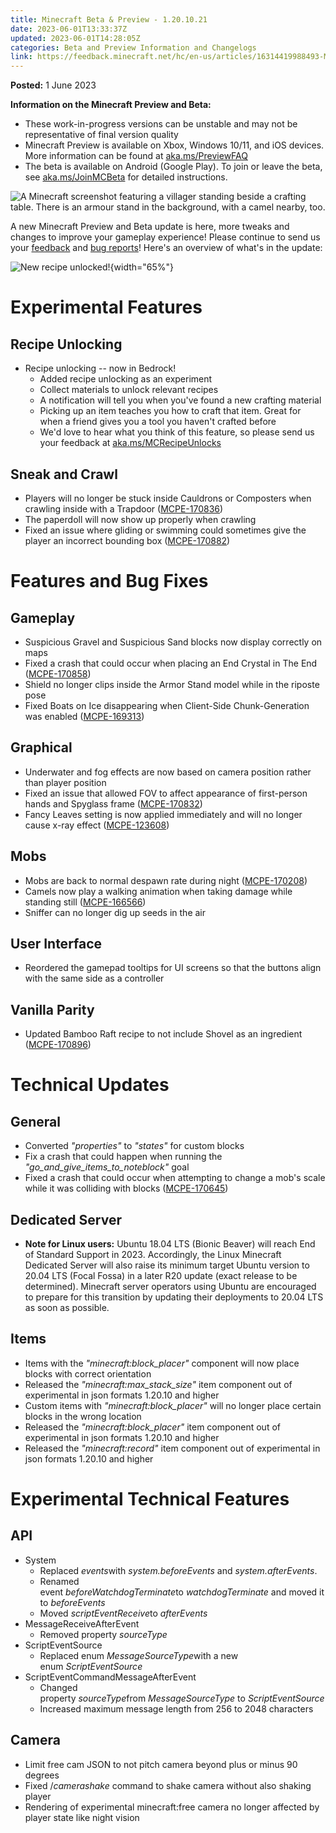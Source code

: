 ```yaml
---
title: Minecraft Beta & Preview - 1.20.10.21
date: 2023-06-01T13:33:37Z
updated: 2023-06-01T14:28:05Z
categories: Beta and Preview Information and Changelogs
link: https://feedback.minecraft.net/hc/en-us/articles/16314419988493-Minecraft-Beta-Preview-1-20-10-21
---
```


**Posted:** 1 June 2023

**Information on the Minecraft Preview and Beta:**

-   These work-in-progress versions can be unstable and may not be representative of final version quality
-   Minecraft Preview is available on Xbox, Windows 10/11, and iOS devices. More information can be found at [aka.ms/PreviewFAQ](https://aka.ms/PreviewFAQ)
-   The beta is available on Android (Google Play). To join or leave the beta, see [aka.ms/JoinMCBeta](https://aka.ms/JoinMCBeta) for detailed instructions.

![A Minecraft screenshot featuring a villager standing beside a crafting table. There is an armour stand in the background, with a camel nearby, too.](https://feedback.minecraft.net/hc/article_attachments/16316195911949)

A new Minecraft Preview and Beta update is here, more tweaks and changes to improve your gameplay experience! Please continue to send us your [feedback](https://aka.ms/MC120Feedback) and [bug reports](https://bugs.mojang.com/)! Here's an overview of what's in the update:

![New recipe unlocked!](https://feedback.minecraft.net/hc/article_attachments/16316164692237){width="65%"}

# **Experimental Features**

## **Recipe Unlocking**

-   Recipe unlocking -- now in Bedrock!
    -   Added recipe unlocking as an experiment
    -   Collect materials to unlock relevant recipes
    -   A notification will tell you when you\'ve found a new crafting material
    -   Picking up an item teaches you how to craft that item. Great for when a friend gives you a tool you haven't crafted before
    -   We'd love to hear what you think of this feature, so please send us your feedback at [aka.ms/MCRecipeUnlocks](https://aka.ms/MCRecipeUnlocks)

## **Sneak and Crawl**

-   Players will no longer be stuck inside Cauldrons or Composters when crawling inside with a Trapdoor ([MCPE-170836](https://bugs.mojang.com/browse/MCPE-170836)) 
-   The paperdoll will now show up properly when crawling 
-   Fixed an issue where gliding or swimming could sometimes give the player an incorrect bounding box ([MCPE-170882](https://bugs.mojang.com/browse/MCPE-170882))

# **Features and Bug Fixes**

## **Gameplay**

-   Suspicious Gravel and Suspicious Sand blocks now display correctly on maps
-   Fixed a crash that could occur when placing an End Crystal in The End ([MCPE-170858](https://bugs.mojang.com/browse/MCPE-170858)) 
-   Shield no longer clips inside the Armor Stand model while in the riposte pose
-   Fixed Boats on Ice disappearing when Client-Side Chunk-Generation was enabled ([MCPE-169313](https://bugs.mojang.com/browse/MCPE-169313)) 

## **Graphical**

-   Underwater and fog effects are now based on camera position rather than player position 
-   Fixed an issue that allowed FOV to affect appearance of first-person hands and Spyglass frame ([MCPE-170832](https://bugs.mojang.com/browse/MCPE-170832))
-   Fancy Leaves setting is now applied immediately and will no longer cause x-ray effect ([MCPE-123608](https://bugs.mojang.com/browse/MCPE-123608))

## **Mobs**

-   Mobs are back to normal despawn rate during night ([MCPE-170208](https://bugs.mojang.com/browse/MCPE-170208))
-   Camels now play a walking animation when taking damage while standing still ([MCPE-166566](https://bugs.mojang.com/browse/MCPE-166566)) 
-   Sniffer can no longer dig up seeds in the air

## **User Interface**

-   Reordered the gamepad tooltips for UI screens so that the buttons align with the same side as a controller

## **Vanilla Parity**

-   Updated Bamboo Raft recipe to not include Shovel as an ingredient ([MCPE-170896](https://bugs.mojang.com/browse/MCPE-170896))

# **Technical Updates**

## **General**

-   Converted *\"properties\"* to *\"states\"* for custom blocks
-   Fix a crash that could happen when running the *"go_and_give_items_to_noteblock"* goal 
-   Fixed a crash that could occur when attempting to change a mob's scale while it was colliding with blocks ([MCPE-170645](https://bugs.mojang.com/browse/MCPE-170645))

## **Dedicated Server** 

-   **Note for Linux users:** Ubuntu 18.04 LTS (Bionic Beaver) will reach End of Standard Support in 2023. Accordingly, the Linux Minecraft Dedicated Server will also raise its minimum target Ubuntu version to 20.04 LTS (Focal Fossa) in a later R20 update (exact release to be determined). Minecraft server operators using Ubuntu are encouraged to prepare for this transition by updating their deployments to 20.04 LTS as soon as possible. 

## **Items**

-   Items with the *\"minecraft:block_placer\"* component will now place blocks with correct orientation 
-   Released the *\"minecraft:max_stack_size\"* item component out of experimental in json formats 1.20.10 and higher
-   Custom items with *\"minecraft:block_placer\"* will no longer place certain blocks in the wrong location 
-   Released the *\"minecraft:block_placer\"* item component out of experimental in json formats 1.20.10 and higher
-   Released the *\"minecraft:record\"* item component out of experimental in json formats 1.20.10 and higher

# **Experimental Technical Features**

## **API**

-   System
    -   Replaced *events*with *system.beforeEvents* and *system.afterEvents*.
    -   Renamed event *beforeWatchdogTerminate*to *watchdogTerminate* and moved it to *beforeEvents*
    -   Moved *scriptEventReceive*to *afterEvents*
-   MessageReceiveAfterEvent
    -   Removed property *sourceType*
-   ScriptEventSource
    -   Replaced enum *MessageSourceType*with a new enum *ScriptEventSource*
-   ScriptEventCommandMessageAfterEvent
    -   Changed property *sourceType*from *MessageSourceType* to *ScriptEventSource*
    -   Increased maximum message length from 256 to 2048 characters

## **Camera**

-   Limit free cam JSON to not pitch camera beyond plus or minus 90 degrees
-   Fixed /*camerashake* command to shake camera without also shaking player
-   Rendering of experimental minecraft:free camera no longer affected by player state like night vision
